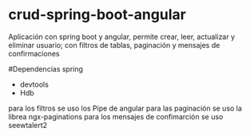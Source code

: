 # crud-spring-boot-angular
Aplicación con spring boot y angular, permite crear, leer, actualizar y eliminar usuario; con filtros de tablas, paginación y mensajes de confirmaciones

#Dependencias spring 
* devtools
* Hdb

para los filtros se uso los Pipe de angular
para las paginación se uso la librea ngx-paginations
para los mensajes de confimarción se uso seewtalert2
